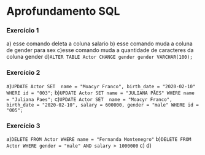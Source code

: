 # Aprofundamento SQL

### Exercício 1

a) esse comando deleta a coluna salario
b) esse comando muda a coluna de gender para sex
c)esse comando muda a quantidade de caracteres da coluna gender
d)```ALTER TABLE Actor CHANGE gender gender VARCHAR(100);```

### Exercício 2

a)```UPDATE Actor
SET 
	name = "Moacyr Franco",
	birth_date = "2020-02-10"
WHERE id = "003";```
b)```UPDATE Actor
SET name = "JULIANA PÃES"
WHERE name = "Juliana Paes";```
c)```UPDATE Actor
SET 
name = "Moacyr Franco",
birth_date = "2020-02-10",
salary = 600000,
gender = "male"
WHERE id = "005";```

### Exercício 3

a)```DELETE FROM Actor WHERE name = "Fernanda Montenegro"```
b)```DELETE FROM Actor
WHERE
	gender = "male" AND
	salary > 1000000```
c)
d)